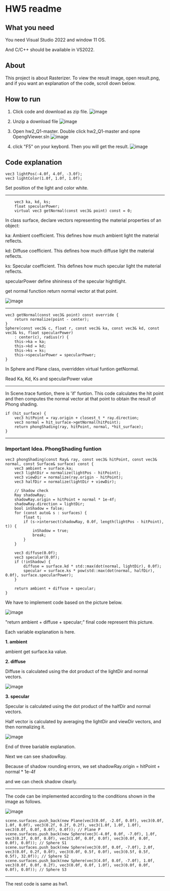 # HW5 readme
## What you need
You need Visual Studio 2022 and window 11 OS.

And C/C++ should be available in VS2022.

## About
This project is about Rasterizer.
To view the result image, open result.png, 
and if you want an explanation of the code, scroll down below.

## How to run

1. Click code and download as zip file.
![image](https://github.com/user-attachments/assets/9b9c6e66-7f7d-4aeb-a093-bb1e542b034b)

2. Unzip a download file
![image](https://github.com/user-attachments/assets/02ce25e2-37ec-4fe7-823b-380dabb302b4)


4. Open hw2_Q1-master. Double click hw2_Q1-master and opne OpenglViewer.sln
![image](https://github.com/user-attachments/assets/7c0ca433-d940-42fd-a2a3-3893344c0344)


5. click "F5" on your keybord. Then you will get the result.
![image](https://github.com/user-attachments/assets/559d3c38-31c0-4d00-82d8-61836b1e78ec)

## Code explanation
```
vec3 lightPos(-4.0f, 4.0f, -3.0f);
vec3 lightColor(1.0f, 1.0f, 1.0f);
```
Set position of the light and color white.

-----------
```
	vec3 ka, kd, ks;
	float specularPower;
	virtual vec3 getNormal(const vec3& point) const = 0;
```
In class surface, declare vectors representing the material properties of an object:

ka: Ambient coefficient. This defines how much ambient light the material reflects.

kd: Diffuse coefficient. This defines how much diffuse light the material reflects.

ks: Specular coefficient. This defines how much specular light the material reflects.

specularPower define shininess of the specular hightlight.

get normal function return normal vector at that point.

![image](https://github.com/user-attachments/assets/81aa8f94-b64b-40e4-8832-9a341ba54165)

--------------
```
vec3 getNormal(const vec3& point) const override {
	return normalize(point - center);
}
Sphere(const vec3& c, float r, const vec3& ka, const vec3& kd, const vec3& ks, float specularPower)
	: center(c), radius(r) {
	this->ka = ka;
	this->kd = kd;
	this->ks = ks;
	this->specularPower = specularPower;
}
```
In Sphere and Plane class, overridden virtual funtion getNormal.

Read Ka, Kd, Ks and specularPower value

-------------
In Scene.trace funtion, there is 'if' funtion. This code calculates the hit point and then computes the normal vector at that point to obtain the result of Phong shading.
```
if (hit_surface) {
	vec3 hitPoint = ray.origin + closest_t * ray.direction;
	vec3 normal = hit_surface->getNormal(hitPoint);
	return phongShading(ray, hitPoint, normal, *hit_surface);
}
```

-------------
### Important Idea. PhongShading funtion

```
vec3 phongShading(const Ray& ray, const vec3& hitPoint, const vec3& normal, const Surface& surface) const {
	vec3 ambient = surface.ka;
	vec3 lightDir = normalize(lightPos - hitPoint);
	vec3 viewDir = normalize(ray.origin - hitPoint);
	vec3 halfDir = normalize(lightDir + viewDir);

	// Shadow check
	Ray shadowRay;
	shadowRay.origin = hitPoint + normal * 1e-4f;
	shadowRay.direction = lightDir;
	bool inShadow = false;
	for (const auto& s : surfaces) {
		float t;
		if (s->intersect(shadowRay, 0.0f, length(lightPos - hitPoint), t)) {
			inShadow = true;
			break;
		}
	}

	vec3 diffuse(0.0f);
	vec3 specular(0.0f);
	if (!inShadow) {
		diffuse = surface.kd * std::max(dot(normal, lightDir), 0.0f);
		specular = surface.ks * pow(std::max(dot(normal, halfDir), 0.0f), surface.specularPower);
	}

	return ambient + diffuse + specular;
}
```

We have to implement code based on the picture below.

![image](https://github.com/user-attachments/assets/2cdfa6ff-92ea-4b94-b4d4-a69b7c7b5a4b)

"return ambient + diffuse + specular;" final code represent this picture.

Each variable explanation is here.

**1. ambient**

ambient get surface.ka value.


**2. diffuse**

Diffuse is calculated using the dot product of the lightDir and normal vectors.

![image](https://github.com/user-attachments/assets/6e8f5e36-fe64-4573-8a34-2919fc81b26c)


**3. specular**

Specular is calculated using the dot product of the halfDir and normal vectors.

Half vector is calculated by averaging the lightDir and viewDir vectors, and then normalizing it.

![image](https://github.com/user-attachments/assets/4487e1c1-0ea7-48a8-979e-1575da8fe3f9)

End of three bariable explanation.

Next we can see shadowRay.

Because of shadow rounding errors, we set shadowRay.origin = hitPoint + normal * 1e-4f

and we can check shadow clearly.

---------------------------
The code can be implemented according to the conditions shown in the image as follows.

![image](https://github.com/user-attachments/assets/10b0910a-7215-4ee4-9835-1206343c09c7)

```
scene.surfaces.push_back(new Plane(vec3(0.0f, -2.0f, 0.0f), vec3(0.0f, 1.0f, 0.0f), vec3(0.2f, 0.2f, 0.2f), vec3(1.0f, 1.0f, 1.0f), vec3(0.0f, 0.0f, 0.0f), 0.0f)); // Plane P
scene.surfaces.push_back(new Sphere(vec3(-4.0f, 0.0f, -7.0f), 1.0f, vec3(0.2f, 0.0f, 0.0f), vec3(1.0f, 0.0f, 0.0f), vec3(0.0f, 0.0f, 0.0f), 0.0f)); // Sphere S1
scene.surfaces.push_back(new Sphere(vec3(0.0f, 0.0f, -7.0f), 2.0f, vec3(0.0f, 0.2f, 0.0f), vec3(0.0f, 0.5f, 0.0f), vec3(0.5f, 0.5f, 0.5f), 32.0f)); // Sphere S2
scene.surfaces.push_back(new Sphere(vec3(4.0f, 0.0f, -7.0f), 1.0f, vec3(0.0f, 0.0f, 0.2f), vec3(0.0f, 0.0f, 1.0f), vec3(0.0f, 0.0f, 0.0f), 0.0f)); // Sphere S3
```
--------------
The rest code is same as hw1.
